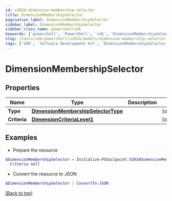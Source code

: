 ```yaml
---
id: v2024-dimension-membership-selector
title: DimensionMembershipSelector
pagination_label: DimensionMembershipSelector
sidebar_label: DimensionMembershipSelector
sidebar_class_name: powershellsdk
keywords: ['powershell', 'PowerShell', 'sdk', 'DimensionMembershipSelector', 'V2024DimensionMembershipSelector'] 
slug: /tools/sdk/powershell/v2024/models/dimension-membership-selector
tags: ['SDK', 'Software Development Kit', 'DimensionMembershipSelector', 'V2024DimensionMembershipSelector']
---
```



# DimensionMembershipSelector

## Properties

Name | Type | Description | Notes
------------ | ------------- | ------------- | -------------
**Type** | [**DimensionMembershipSelectorType**](dimension-membership-selector-type) |  | [optional] 
**Criteria** | [**DimensionCriteriaLevel1**](dimension-criteria-level1) |  | [optional] 

## Examples

- Prepare the resource
```powershell
$DimensionMembershipSelector = Initialize-PSSailpoint.V2024DimensionMembershipSelector  -Type null `
 -Criteria null
```

- Convert the resource to JSON
```powershell
$DimensionMembershipSelector | ConvertTo-JSON
```


[[Back to top]](#) 

